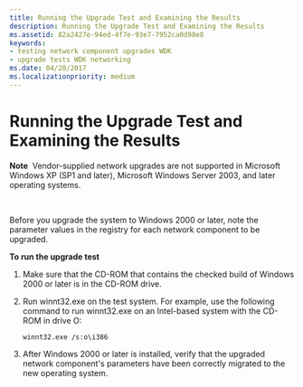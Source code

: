 ```yaml
---
title: Running the Upgrade Test and Examining the Results
description: Running the Upgrade Test and Examining the Results
ms.assetid: 82a2427e-94ed-4f7e-93e7-7952ca0d98e8
keywords:
- testing network component upgrades WDK
- upgrade tests WDK networking
ms.date: 04/20/2017
ms.localizationpriority: medium
---
```


# Running the Upgrade Test and Examining the Results





**Note**  Vendor-supplied network upgrades are not supported in Microsoft Windows XP (SP1 and later), Microsoft Windows Server 2003, and later operating systems.

 

Before you upgrade the system to Windows 2000 or later, note the parameter values in the registry for each network component to be upgraded.

**To run the upgrade test**

1.  Make sure that the CD-ROM that contains the checked build of Windows 2000 or later is in the CD-ROM drive.

2.  Run winnt32.exe on the test system. For example, use the following command to run winnt32.exe on an Intel-based system with the CD-ROM in drive O:
    ```CMD
    winnt32.exe /s:o\i386
    ```

3.  After Windows 2000 or later is installed, verify that the upgraded network component's parameters have been correctly migrated to the new operating system.

 

 





